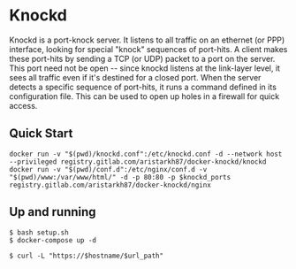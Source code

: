 # Knockd

Knockd is a port-knock server. It listens to all traffic on an ethernet (or PPP) interface, looking for special "knock" sequences of port-hits. A client makes these port-hits by sending a TCP (or UDP) packet to a port on the server. This port need not be open -- since knockd listens at the link-layer level, it sees all traffic even if it's destined for a closed port. When the server detects a specific sequence of port-hits, it runs a command defined in its configuration file. This can be used to open up holes in a firewall for quick access.

## Quick Start

```
docker run -v "$(pwd)/knockd.conf":/etc/knockd.conf -d --network host --privileged registry.gitlab.com/aristarkh87/docker-knockd/knockd
docker run -v "$(pwd)/conf.d":/etc/nginx/conf.d -v "$(pwd)/www:/var/www/html/" -d -p 80:80 -p $knockd_ports registry.gitlab.com/aristarkh87/docker-knockd/nginx
```

## Up and running

```
$ bash setup.sh
$ docker-compose up -d

$ curl -L "https://$hostname/$url_path"
```
